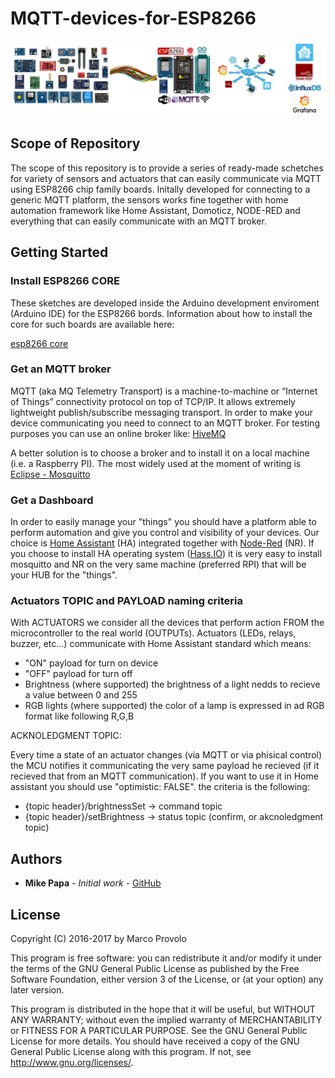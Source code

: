 # MQTT-devices-for-ESP8266
![](main_framework.png)
## Scope of Repository
The scope of this repository is to provide a series of ready-made schetches for variety of sensors and actuators that can easily communicate via MQTT using ESP8266 chip family boards. Initally developed for connecting to a generic MQTT platform, the sensors works fine together with home automation framework like Home Assistant, Domoticz, NODE-RED and everything that can easily communicate with an MQTT broker.



## Getting Started
### Install ESP8266 CORE
These sketches are developed inside the Arduino development enviroment (Arduino IDE) for the ESP8266 bords. Information about how to install the core for such boards are available here:

  [esp8266 core](https://github.com/esp8266/Arduino)

### Get an MQTT broker
MQTT (aka MQ Telemetry Transport) is a machine-to-machine or “Internet of Things” connectivity protocol on top of TCP/IP. It allows extremely lightweight publish/subscribe messaging transport.
In order to make your device communicating you need to connect to an MQTT broker. For testing purposes you can use an online broker like: [HiveMQ](http://www.hivemq.com/demos/websocket-client/)

A better solution is to choose a broker and to install it on a local machine (i.e. a Raspberry PI).
The most widely used at the moment of writing is [Eclipse - Mosquitto](https://mosquitto.org/)
    
### Get a Dashboard
In order to easily manage your "things" you should have a platform able to perform automation and give you control and visibility of your devices.
Our choice is [Home Assistant](https://home-assistant.io/) (HA) integrated together with [Node-Red](https://nodered.org/) (NR).
If you choose to install HA operating system ([Hass.IO](https://home-assistant.io/hassio/)) it is very easy to install mosquitto and NR on the very same machine (preferred RPI) that will be your HUB for the "things".

### Actuators TOPIC and PAYLOAD naming criteria
With ACTUATORS we consider all the devices that perform action FROM the microcontroller to the real world (OUTPUTs). Actuators (LEDs,  relays, buzzer, etc...) communicate with Home Assistant standard which means:

- "ON" payload for turn on device
- "OFF" payload for turn off
- Brightness (where supported) the brightness of a light nedds to recieve a value between 0 and 255
- RGB lights (where supported) the color of a lamp is expressed in ad RGB format like following R,G,B

 ACKNOLEDGMENT TOPIC:
 
 Every time a state of an actuator changes (via MQTT or via phisical control) the MCU notifies it communicating the very same payload he recieved (if it recieved that from an MQTT communication). If you want to use it in Home assistant you should use "optimistic: FALSE".
 the criteria is the following:
 - {topic header}/brightnessSet -> command topic
 - {topic header}/setBrightness -> status topic (confirm, or akcnoledgment topic)

## Authors

* **Mike Papa** - *Initial work* - [GitHub](https://github.com/papartmike)


## License

Copyright (C) 2016-2017 by Marco Provolo 

This program is free software: you can redistribute it and/or modify it under the terms of the GNU General Public License as published by the Free Software Foundation, either version 3 of the License, or (at your option) any later version.
 
 This program is distributed in the hope that it will be useful, but WITHOUT ANY WARRANTY; without even the implied warranty of MERCHANTABILITY or FITNESS FOR A PARTICULAR PURPOSE. See the GNU General Public License for more details.
 You should have received a copy of the GNU General Public License along with this program. If not, see http://www.gnu.org/licenses/.


